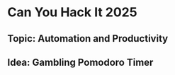 <h1>Can You Hack It 2025</h1>
<h2>Topic: Automation and Productivity</h2>
<h2>Idea: Gambling Pomodoro Timer</h2>
